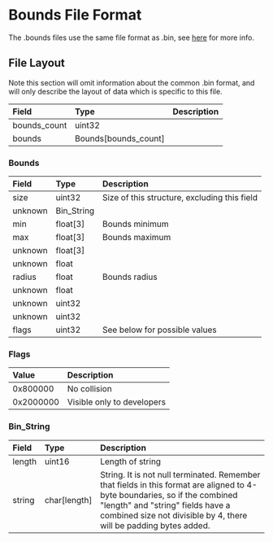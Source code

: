# Bounds File Format

The .bounds files use the same file format as .bin, see [here](bin_file_format.md) for more info.

## File Layout

Note this section will omit information about the common .bin format, and will only describe the layout of data which is specific to this file.

|Field|Type|Description|
|:-|:-|:-|
|bounds_count|uint32||
|bounds|Bounds[bounds_count]||

### Bounds

|Field|Type|Description|
|:-|:-|:-|
|size|uint32|Size of this structure, excluding this field|
|unknown|Bin_String||
|min|float[3]|Bounds minimum|
|max|float[3]|Bounds maximum|
|unknown|float[3]||
|unknown|float||
|radius|float|Bounds radius|
|unknown|float||
|unknown|uint32||
|unknown|uint32||
|flags|uint32|See below for possible values|

### Flags

|Value|Description|
|:-|:-|
|0x800000|No collision|
|0x2000000|Visible only to developers|

### Bin_String

|Field|Type|Description|
|:-|:-|:-|
|length|uint16|Length of string|
|string|char[length]|String. It is not null terminated. Remember that fields in this format are aligned to 4-byte boundaries, so if the combined "length" and "string" fields have a combined size not divisible by 4, there will be padding bytes added.|